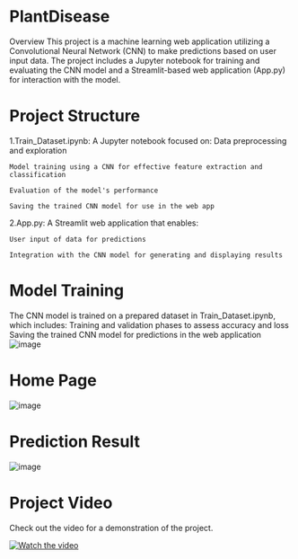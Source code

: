 # PlantDisease
Overview
This project is a machine learning web application utilizing a Convolutional Neural Network (CNN) to make predictions based on user input data. The project includes a Jupyter notebook for training and evaluating the CNN model and a Streamlit-based web application (App.py) for interaction with the model.

# Project Structure
1.Train_Dataset.ipynb: A Jupyter notebook focused on:
    Data preprocessing and exploration
    
    Model training using a CNN for effective feature extraction and classification
    
    Evaluation of the model's performance
    
    Saving the trained CNN model for use in the web app
    
2.App.py: A Streamlit web application that enables:
    
    User input of data for predictions
    
    Integration with the CNN model for generating and displaying results



# Model Training
The CNN model is trained on a prepared dataset in Train_Dataset.ipynb, which includes:
Training and validation phases to assess accuracy and loss
Saving the trained CNN model for predictions in the web application
![image](https://github.com/user-attachments/assets/75a6a85f-2d95-41a1-bff2-f6bd835ce4cc)

# Home Page
![image](https://github.com/user-attachments/assets/05e8e2da-b740-41cd-b597-60cd7b754481)

# Prediction Result
![image](https://github.com/user-attachments/assets/46eaba37-5a84-4583-b1ab-af372bb71dba)


# Project Video
Check out the video for a demonstration of the project.

[![Watch the video](https://img.youtube.com/vi/LU-vH9mSPc8/0.jpg)](https://youtu.be/LU-vH9mSPc8)


